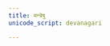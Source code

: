 ```yaml
---
title: मन्त्रेषु
unicode_script: devanagari

---
```


<div name="manualRedirectionDiv"/>

<script>
function getSelectionWeight(url) {
  var cleanedUrl = url.replace("//", "/");
  let pageFileParams = pageUrlToFileParams.get(cleanedUrl);
  if (!cleanedUrl.startsWith("/mantra/") || cleanedUrl.includes("/sangrahAH/") || cleanedUrl.includes("/meta/") || pageFileParams.logicalName == "_index.md") {
    return 0;
  }
  let pageParams = pageUrlToParams.get(cleanedUrl);
  if (!pageParams || !pageParams.hasOwnProperty("practice_weight")) {
    return 1;
  }
  return pageParams.practice_weight;
}

module_main.default.redirectToRandomPage(getSelectionWeight, document.getElementsByName("manualRedirectionDiv"));
</script>